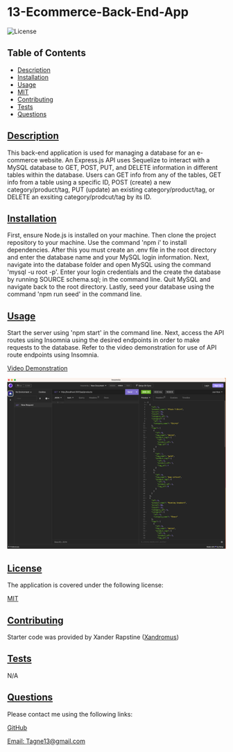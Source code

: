  # 13-Ecommerce-Back-End-App

  
  ![License](https://img.shields.io/badge/License-MIT-blue.svg)
    

  ## Table of Contents

  * [Description](#description)
  * [Installation](#installation)
  * [Usage](#usage)
  * [MIT](https://choosealicense.com/licenses/MIT)
  * [Contributing](#contributing)
  * [Tests](#tests)
  * [Questions](#questions)
  
  ## [Description](#table-of-contents)

  This back-end application is used for managing a database for an e-commerce website. An Express.js API uses Sequelize to interact with a MySQL database to GET, POST, PUT, and DELETE information in different tables within the database. Users can GET info from any of the tables, GET info from a table using a specific ID, POST (create) a new category/product/tag, PUT (update) an existing category/product/tag, or DELETE an exsiting category/prodcut/tag by its ID.  

  ## [Installation](#table-of-contents)

  First, ensure Node.js is installed on your machine. Then clone the project repository to your machine. Use the command 'npm i' to install dependencies. After this you must create an .env file in the root directory and enter the database name and your MySQL login information. Next, navigate into the database folder and open MySQL using the command 'mysql -u root -p'. Enter your login credentials and the create the database by running SOURCE schema.sql; in the command line. Quit MySQL and navigate back to the root directory. Lastly, seed your database using the command 'npm run seed' in the command line.

  ## [Usage](#table-of-contents)

  Start the server using 'npm start' in the command line. Next, access the API routes using Insomnia using the desired endpoints in order to make requests to the database. Refer to the video demonstration for use of API route endpoints using Insomnia. 

  [Video Demonstration](https://drive.google.com/file/d/1j1qYpRjDWbhrXFknN6fjsmzft8Iu9X__/view)

  ![Screenshot](images/Screenshot.png)

  ## [License](#table-of-contents)

  
    
  The application is covered under the following license:
    
    
  [MIT](https://choosealicense.com/licenses/MIT)
    
    

  ## [Contributing](#table-of-contents)

  Starter code was provided by Xander Rapstine ([Xandromus](https://github.com/Xandromus))

  ## [Tests](#table-of-contents)

  N/A

  ## [Questions](#table-of-contents)

  Please contact me using the following links:

  [GitHub](https://github.com/Tagne13)

  [Email: Tagne13@gmail.com](mailto:Tagne13@gmail.com)
